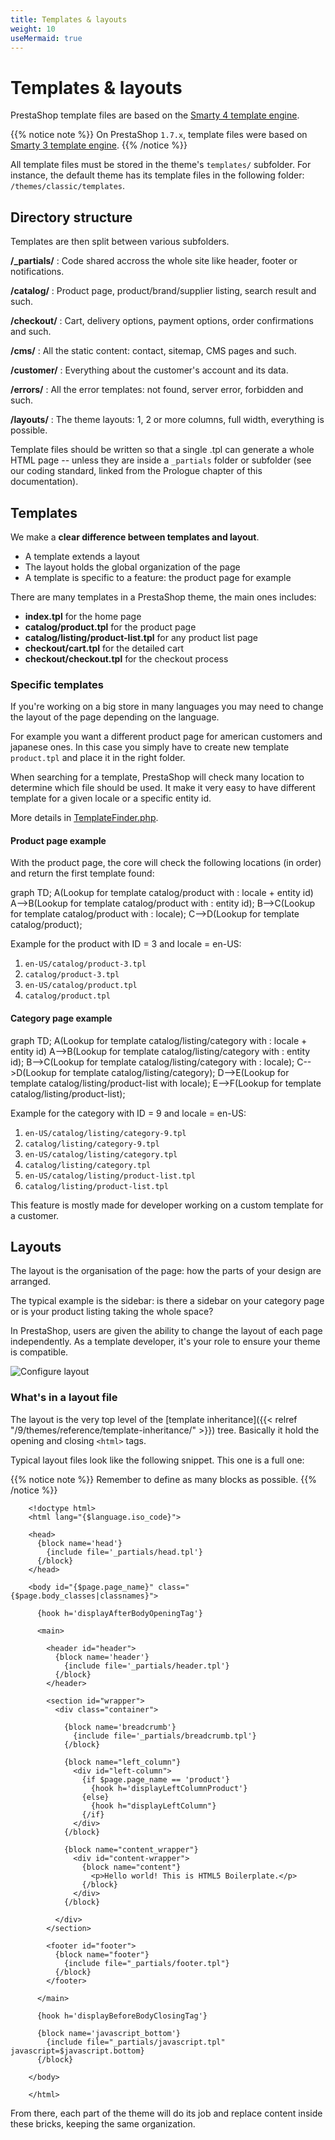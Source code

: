 ```yaml
---
title: Templates & layouts
weight: 10
useMermaid: true
---
```


# Templates & layouts

PrestaShop template files are based on the [Smarty 4 template engine](https://smarty-php.github.io/smarty/).

{{% notice note %}}
On PrestaShop `1.7.x`, template files were based on [Smarty 3 template engine](https://www.smarty.net/v3_overview).
{{% /notice %}}

All template files must be stored in the theme's `templates/` subfolder. For instance, the default theme
has its template files in the following folder: `/themes/classic/templates`.

## Directory structure

Templates are then split between various subfolders.

**/_partials/**
: Code shared accross the whole site like header, footer or notifications.

**/catalog/**
: Product page, product/brand/supplier listing, search result and such.

**/checkout/**
: Cart, delivery options, payment options, order confirmations and such.

**/cms/**
: All the static content: contact, sitemap, CMS pages and such.

**/customer/**
: Everything about the customer's account and its data.

**/errors/**
: All the error templates: not found, server error, forbidden and such.

**/layouts/**
: The theme layouts: 1, 2 or more columns, full width, everything is possible.

Template files should be written so that a single .tpl can generate a whole HTML page -- unless they are
inside a `_partials` folder or subfolder (see our coding standard, linked from the Prologue chapter
of this documentation).

## Templates

We make a **clear difference between templates and layout**.

* A template extends a layout
* The layout holds the global organization of the page
* A template is specific to a feature: the product page for example

There are many templates in a PrestaShop theme, the main ones includes:

* **index.tpl** for the home page
* **catalog/product.tpl** for the product page
* **catalog/listing/product-list.tpl** for any product list page
* **checkout/cart.tpl** for the detailed cart
* **checkout/checkout.tpl** for the checkout process

### Specific templates

If you're working on a big store in many languages you may need to change the layout
of the page depending on the language.

For example you want a different product page for american customers and japanese ones.
In this case you simply have to create new template `product.tpl` and place it in
the right folder.

When searching for a template, PrestaShop will check many location to determine
which file should be used. It make it very easy to have different template for a
given locale or a specific entity id.

More details in [TemplateFinder.php](https://github.com/PrestaShop/PrestaShop/blob/8.0.x/classes/Smarty/TemplateFinder.php#L71-L117).

#### Product page example

With the product page, the core will check the following locations (in order) and
return the first template found:

<div class="mermaid">
graph TD;
    A(Lookup for template catalog/product with : locale + entity id)
    A-->B(Lookup for template catalog/product with : entity id);
    B-->C(Lookup for template catalog/product with : locale);
    C-->D(Lookup for template catalog/product);
</div>

Example for the product with ID = 3 and locale = en-US:

1. `en-US/catalog/product-3.tpl`
2. `catalog/product-3.tpl`
3. `en-US/catalog/product.tpl`
4. `catalog/product.tpl`

#### Category page example

<div class="mermaid">
graph TD;
    A(Lookup for template catalog/listing/category with : locale + entity id)
    A-->B(Lookup for template catalog/listing/category with : entity id);
    B-->C(Lookup for template catalog/listing/category with : locale);
    C-->D(Lookup for template catalog/listing/category);
    D-->E(Lookup for template catalog/listing/product-list with locale);
    E-->F(Lookup for template catalog/listing/product-list);
    
</div>

Example for the category with ID = 9 and locale = en-US:

1. `en-US/catalog/listing/category-9.tpl`
2. `catalog/listing/category-9.tpl`
3. `en-US/catalog/listing/category.tpl`
4. `catalog/listing/category.tpl`
5. `en-US/catalog/listing/product-list.tpl`
6. `catalog/listing/product-list.tpl`

This feature is mostly made for developer working on a custom template for a customer.

## Layouts

The layout is the organisation of the page: how the parts of your design are arranged.

The typical example is the sidebar: is there a sidebar on your category page or is your product listing taking the whole space?

In PrestaShop, users are given the ability to change the layout of each page independently. 
As a template developer, it's your role to ensure your theme is compatible.

![Configure layout](../img/configure-layout.png)

### What's in a layout file

The layout is the very top level of the [template inheritance]({{< relref "/9/themes/reference/template-inheritance/" >}})
tree. Basically it hold the opening and closing `<html>` tags.

Typical layout files look like the following snippet. This one is a full one:

{{% notice note %}}
  Remember to define as many blocks as possible.
{{% /notice %}}

```smarty
    <!doctype html>
    <html lang="{$language.iso_code}">

    <head>
      {block name='head'}
        {include file='_partials/head.tpl'}
      {/block}
    </head>

    <body id="{$page.page_name}" class="{$page.body_classes|classnames}">

      {hook h='displayAfterBodyOpeningTag'}

      <main>

        <header id="header">
          {block name='header'}
            {include file='_partials/header.tpl'}
          {/block}
        </header>

        <section id="wrapper">
          <div class="container">

            {block name='breadcrumb'}
              {include file='_partials/breadcrumb.tpl'}
            {/block}

            {block name="left_column"}
              <div id="left-column">
                {if $page.page_name == 'product'}
                  {hook h='displayLeftColumnProduct'}
                {else}
                  {hook h="displayLeftColumn"}
                {/if}
              </div>
            {/block}

            {block name="content_wrapper"}
              <div id="content-wrapper">
                {block name="content"}
                  <p>Hello world! This is HTML5 Boilerplate.</p>
                {/block}
              </div>
            {/block}

          </div>
        </section>

        <footer id="footer">
          {block name="footer"}
            {include file="_partials/footer.tpl"}
          {/block}
        </footer>

      </main>

      {hook h='displayBeforeBodyClosingTag'}

      {block name='javascript_bottom'}
        {include file="_partials/javascript.tpl" javascript=$javascript.bottom}
      {/block}

    </body>

    </html>
```

From there, each part of the theme will do its job and replace content inside these
bricks, keeping the same organization.
